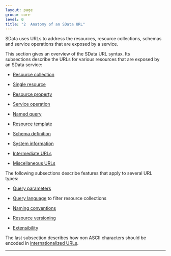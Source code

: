 ```yaml
---
layout: page
group: core
level: 0
title: "2  Anatomy of an SData URL"
---
```


SData uses URLs to address the resources, resource collections, schemas and
service operations that are exposed by a service.

This section gives an overview of the SData URL syntax. Its
subsections&nbsp;describe the URLs for various resources that are exposed by an SData
service:

*   [Resource collection]({{site.baseurl}}/pages/core/0201/ "2.1  Resource Collection URL")

*   [Single resource]({{site.baseurl}}/pages/core/0202/ "2.2  Single Resource URL")

*   [Resource property]({{site.baseurl}}/pages/core/0203/ "2.3 Resource Property URL")

*   [Service operation]({{site.baseurl}}/pages/core/0204/ "2.4  Service Operation URL")

*   [Named query]({{site.baseurl}}/pages/core/0205/ "2.5 Named Query URL")

*   [Resource template]({{site.baseurl}}/pages/core/0206/ "2.6 Template Resource URL")

*   [Schema definition]({{site.baseurl}}/pages/core/0207/ "2.7  Resource Schema URL")

*   [System information]({{site.baseurl}}/pages/core/0208/ "2.8  System and Registry URL")

*   [Intermediate URLs]({{site.baseurl}}/pages/core/0209/ "2.9 Intermediate URLs")

*   [Miscellaneous URLs]({{site.baseurl}}/pages/core/0210/ "2.10 Miscellaneous URLs")

The following subsections describe features that apply to several URL types:

*   [Query parameters]({{site.baseurl}}/pages/core/0211/ "2.11  Query Parameters")

*   [Query language]({{site.baseurl}}/pages/core/0212/ "2.12  Query Language") to filter resource collections

*   [Naming conventions]({{site.baseurl}}/pages/core/0213/ "2.13 Naming Conventions for URLs")

*   [Resource versioning]({{site.baseurl}}/pages/core/0214/ "2.14 Resource Versioning")

*   [Extensibility]({{site.baseurl}}/pages/core/0215/ "2.15 Extensibility")

The last subsection describes how non ASCII characters should be encoded in
[internationalized URLs]({{site.baseurl}}/pages/core/0216/ "2.16 Internationalized URLs").

* * *